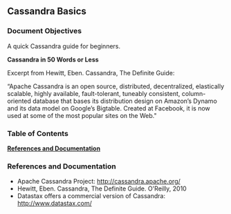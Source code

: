 ## Cassandra Basics

### Document Objectives
A quick Cassandra guide for beginners.

**Cassandra in 50 Words or Less**

Excerpt from Hewitt, Eben. Cassandra, The Definite Guide:

“Apache Cassandra is an open source, distributed, decentralized, elastically scalable,
highly available, fault-tolerant, tuneably consistent, column-oriented database that
bases its distribution design on Amazon’s Dynamo and its data model on Google’s
Bigtable. Created at Facebook, it is now used at some of the most popular sites on the
Web." 


### Table of Contents
**[References and Documentation](#references-and-documentation)**  


### References and Documentation

- Apache Cassandra Project: http://cassandra.apache.org/
- Hewitt, Eben. Cassandra, The Definite Guide. O'Reilly, 2010
- Datastax offers a commercial version of Cassandra: http://www.datastax.com/
